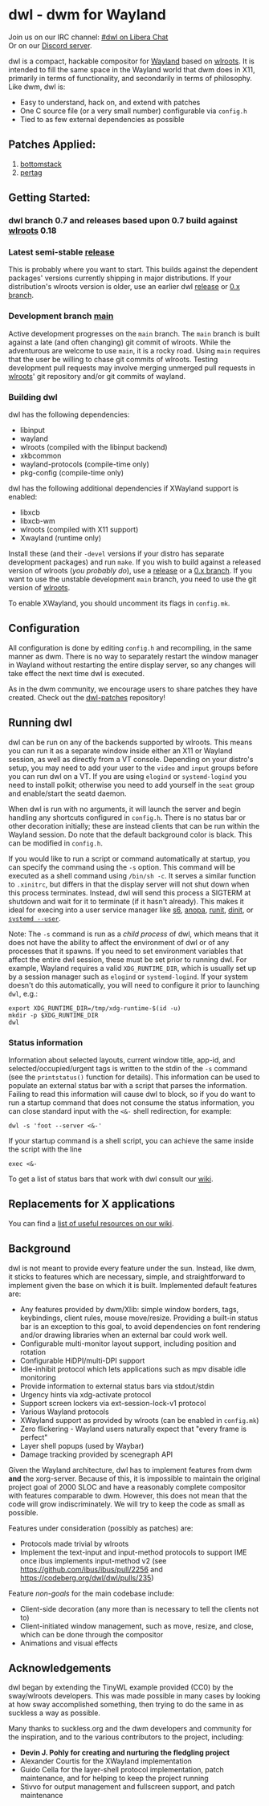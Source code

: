 # dwl - dwm for Wayland

Join us on our IRC channel: [#dwl on Libera Chat]  
Or on our [Discord server].

dwl is a compact, hackable compositor for [Wayland] based on [wlroots]. It is
intended to fill the same space in the Wayland world that dwm does in X11,
primarily in terms of functionality, and secondarily in terms of
philosophy. Like dwm, dwl is:

- Easy to understand, hack on, and extend with patches
- One C source file (or a very small number) configurable via `config.h`
- Tied to as few external dependencies as possible

## Patches Applied:
1. [bottomstack](https://codeberg.org/dwl/dwl-patches/patches/bottomstack.patch)
2. [pertag](https://codeberg.org/dwl/dwl-patches/patches/pertag.patch)


## Getting Started:

### **dwl branch 0.7 and releases based upon 0.7 build against [wlroots] 0.18**

### Latest semi-stable [release]
This is probably where you want to start. This builds against the dependent
packages' versions currently shipping in major distributions. If your
distribution's wlroots version is older, use an earlier dwl [release] or [0.x
branch].

### Development branch [main]
Active development progresses on the `main` branch. The `main` branch is built
against a late (and often changing) git commit of wlroots. While the adventurous
are welcome to use `main`, it is a rocky road. Using `main` requires that the
user be willing to chase git commits of wlroots. Testing development pull
requests may involve merging unmerged pull requests in [wlroots]' git repository
and/or git commits of wayland.
  
### Building dwl
dwl has the following dependencies:
- libinput
- wayland
- wlroots (compiled with the libinput backend)
- xkbcommon
- wayland-protocols (compile-time only)
- pkg-config (compile-time only)

dwl has the following additional dependencies if XWayland support is enabled:
- libxcb
- libxcb-wm
- wlroots (compiled with X11 support)
- Xwayland (runtime only)

Install these (and their `-devel` versions if your distro has separate
development packages) and run `make`. If you wish to build against a released
version of wlroots (*you probably do*), use a [release] or a [0.x branch]. If
you want to use the unstable development `main` branch, you need to use the git
version of [wlroots].

To enable XWayland, you should uncomment its flags in `config.mk`.

## Configuration

All configuration is done by editing `config.h` and recompiling, in the same
manner as dwm. There is no way to separately restart the window manager in
Wayland without restarting the entire display server, so any changes will take
effect the next time dwl is executed.

As in the dwm community, we encourage users to share patches they have
created. Check out the [dwl-patches] repository!

## Running dwl

dwl can be run on any of the backends supported by wlroots. This means you can
run it as a separate window inside either an X11 or Wayland session, as well as
directly from a VT console. Depending on your distro's setup, you may need to
add your user to the `video` and `input` groups before you can run dwl on a
VT. If you are using `elogind` or `systemd-logind` you need to install polkit;
otherwise you need to add yourself in the `seat` group and enable/start the
seatd daemon.

When dwl is run with no arguments, it will launch the server and begin handling
any shortcuts configured in `config.h`. There is no status bar or other
decoration initially; these are instead clients that can be run within the
Wayland session. Do note that the default background color is black. This can be
modified in `config.h`.

If you would like to run a script or command automatically at startup, you can
specify the command using the `-s` option. This command will be executed as a
shell command using `/bin/sh -c`.  It serves a similar function to `.xinitrc`,
but differs in that the display server will not shut down when this process
terminates. Instead, dwl will send this process a SIGTERM at shutdown and wait
for it to terminate (if it hasn't already). This makes it ideal for execing into
a user service manager like [s6], [anopa], [runit], [dinit], or [`systemd
--user`].

Note: The `-s` command is run as a *child process* of dwl, which means that it
does not have the ability to affect the environment of dwl or of any processes
that it spawns. If you need to set environment variables that affect the entire
dwl session, these must be set prior to running dwl. For example, Wayland
requires a valid `XDG_RUNTIME_DIR`, which is usually set up by a session manager
such as `elogind` or `systemd-logind`.  If your system doesn't do this
automatically, you will need to configure it prior to launching `dwl`, e.g.:

    export XDG_RUNTIME_DIR=/tmp/xdg-runtime-$(id -u)
    mkdir -p $XDG_RUNTIME_DIR
    dwl

### Status information

Information about selected layouts, current window title, app-id, and
selected/occupied/urgent tags is written to the stdin of the `-s` command (see
the `printstatus()` function for details).  This information can be used to
populate an external status bar with a script that parses the
information. Failing to read this information will cause dwl to block, so if you
do want to run a startup command that does not consume the status information,
you can close standard input with the `<&-` shell redirection, for example:

    dwl -s 'foot --server <&-'

If your startup command is a shell script, you can achieve the same inside the
script with the line

    exec <&-

To get a list of status bars that work with dwl consult our [wiki].

## Replacements for X applications

You can find a [list of useful resources on our wiki].

## Background

dwl is not meant to provide every feature under the sun. Instead, like dwm, it
sticks to features which are necessary, simple, and straightforward to implement
given the base on which it is built. Implemented default features are:

- Any features provided by dwm/Xlib: simple window borders, tags, keybindings,
  client rules, mouse move/resize. Providing a built-in status bar is an
  exception to this goal, to avoid dependencies on font rendering and/or drawing
  libraries when an external bar could work well.
- Configurable multi-monitor layout support, including position and rotation
- Configurable HiDPI/multi-DPI support
- Idle-inhibit protocol which lets applications such as mpv disable idle
  monitoring
- Provide information to external status bars via stdout/stdin
- Urgency hints via xdg-activate protocol
- Support screen lockers via ext-session-lock-v1 protocol
- Various Wayland protocols
- XWayland support as provided by wlroots (can be enabled in `config.mk`)
- Zero flickering - Wayland users naturally expect that "every frame is perfect"
- Layer shell popups (used by Waybar)
- Damage tracking provided by scenegraph API

Given the Wayland architecture, dwl has to implement features from dwm **and**
the xorg-server. Because of this, it is impossible to maintain the original
project goal of 2000 SLOC and have a reasonably complete compositor with
features comparable to dwm. However, this does not mean that the code will grow
indiscriminately. We will try to keep the code as small as possible.

Features under consideration (possibly as patches) are:

- Protocols made trivial by wlroots
- Implement the text-input and input-method protocols to support IME once ibus
  implements input-method v2 (see https://github.com/ibus/ibus/pull/2256 and
  https://codeberg.org/dwl/dwl/pulls/235)

Feature *non-goals* for the main codebase include:

- Client-side decoration (any more than is necessary to tell the clients not to)
- Client-initiated window management, such as move, resize, and close, which can
  be done through the compositor
- Animations and visual effects

## Acknowledgements

dwl began by extending the TinyWL example provided (CC0) by the sway/wlroots
developers. This was made possible in many cases by looking at how sway
accomplished something, then trying to do the same in as suckless a way as
possible.

Many thanks to suckless.org and the dwm developers and community for the
inspiration, and to the various contributors to the project, including:

- **Devin J. Pohly for creating and nurturing the fledgling project**
- Alexander Courtis for the XWayland implementation
- Guido Cella for the layer-shell protocol implementation, patch maintenance,
  and for helping to keep the project running
- Stivvo for output management and fullscreen support, and patch maintenance


[`systemd --user`]: https://wiki.archlinux.org/title/Systemd/User
[#dwl on Libera Chat]: https://web.libera.chat/?channels=#dwl
[0.7-rc1]: https://codeberg.org/dwl/dwl/releases/tag/v0.7-rc1
[0.x branch]: https://codeberg.org/dwl/dwl/branches
[anopa]: https://jjacky.com/anopa/
[dinit]: https://davmac.org/projects/dinit/
[dwl-patches]: https://codeberg.org/dwl/dwl-patches
[list of useful resources on our wiki]: https://codeberg.org/dwl/dwl/wiki/Home#migrating-from-x
[main]: https://codeberg.org/dwl/dwl/src/branch/main
[release]: https://codeberg.org/dwl/dwl/releases
[runit]: http://smarden.org/runit/faq.html#userservices
[s6]: https://skarnet.org/software/s6/
[wlroots]: https://gitlab.freedesktop.org/wlroots/wlroots/
[wiki]: https://codeberg.org/dwl/dwl/wiki/Home#compatible-status-bars
[Discord server]: https://discord.gg/jJxZnrGPWN
[Wayland]: https://wayland.freedesktop.org/
